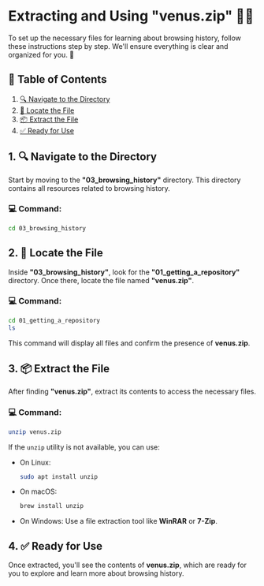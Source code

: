 # **Extracting and Using "venus.zip"** 📂✨

To set up the necessary files for learning about browsing history, follow these instructions step by step. We'll ensure everything is clear and organized for you. 🚀

## 📖 Table of Contents
1. [🔍 Navigate to the Directory](#-navigate-to-the-directory)
2. [📂 Locate the File](#-locate-the-file)
3. [📦 Extract the File](#-extract-the-file)
4. [✅ Ready for Use](#-ready-for-use)

## 1. 🔍 Navigate to the Directory

Start by moving to the **"03_browsing_history"** directory. This directory contains all resources related to browsing history.

### 💻 Command:
```bash
cd 03_browsing_history
```

## 2. 📂 Locate the File

Inside **"03_browsing_history"**, look for the **"01_getting_a_repository"** directory. Once there, locate the file named **"venus.zip"**.

### 💻 Command:
```bash
cd 01_getting_a_repository
ls
```

This command will display all files and confirm the presence of **venus.zip**.

## 3. 📦 Extract the File

After finding **"venus.zip"**, extract its contents to access the necessary files.

### 💻 Command:
```bash
unzip venus.zip
```

If the `unzip` utility is not available, you can use:

- On Linux:
  ```bash
  sudo apt install unzip
  ```
- On macOS:
  ```bash
  brew install unzip
  ```
- On Windows: Use a file extraction tool like **WinRAR** or **7-Zip**.

## 4. ✅ Ready for Use

Once extracted, you'll see the contents of **venus.zip**, which are ready for you to explore and learn more about browsing history.
